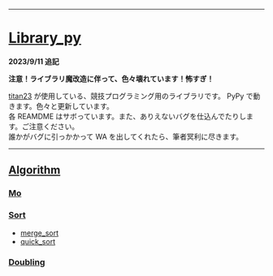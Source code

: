 <link rel="stylesheet" type="text/css" href="./css/dark.css">

_____

# [Library_py](https://github.com/titanium-22/Library_py)

**2023/9/11 追記**

**注意！ライブラリ魔改造に伴って、色々壊れています！怖すぎ！**

[titan23](https://atcoder.jp/users/titan23) が使用している、競技プログラミング用のライブラリです。 PyPy で動きます。色々と更新しています。  
各 REAMDME はサボっています。また、ありえないバグを仕込んでたりします。ご注意ください。  
誰かがバグに引っかかって WA を出してくれたら、筆者冥利に尽きます。  

_____

## [Algorithm](Algorithm/Algorithm.md)

### [Mo](Algorithm/Mo/Mo.md)

### [Sort](Algorithm/Sort/Sort.md)
- [merge_sort](Algorithm/Sort/merge_sort.md)
- [quick_sort](Algorithm/Sort/quick_sort.md)

### [Doubling](Algorithm/Doubling.md)
